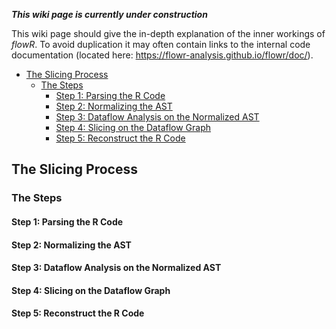 ***This wiki page is currently under construction***

This wiki page should give the in-depth explanation of the inner workings of *flowR*. To avoid duplication it may often contain links to the internal code documentation (located here: <https://flowr-analysis.github.io/flowr/doc/>).

<!-- TOC -->
- [The Slicing Process](#the-slicing-process)
  - [The Steps](#the-steps)
    - [Step 1: Parsing the R Code](#step-1-parsing-the-r-code)
    - [Step 2: Normalizing the AST](#step-2-normalizing-the-ast)
    - [Step 3: Dataflow Analysis on the Normalized AST](#step-3-dataflow-analysis-on-the-normalized-ast)
    - [Step 4: Slicing on the Dataflow Graph](#step-4-slicing-on-the-dataflow-graph)
    - [Step 5: Reconstruct the R Code](#step-5-reconstruct-the-r-code)
<!-- TOC -->

## The Slicing Process

### The Steps

#### Step 1: Parsing the R Code

#### Step 2: Normalizing the AST

#### Step 3: Dataflow Analysis on the Normalized AST

#### Step 4: Slicing on the Dataflow Graph

#### Step 5: Reconstruct the R Code
